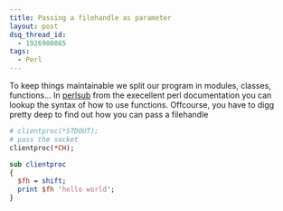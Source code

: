 ```yaml
---
title: Passing a filehandle as parameter
layout: post
dsq_thread_id:
  - 1926900865
tags:
  - Perl
---
```

To keep things maintainable we split our program in modules, classes, functions... In [perlsub](http://perldoc.perl.org/perlsub.html) from the execellent perl documentation you can lookup the syntax of how to use functions. Offcourse, you have to digg pretty deep to find out how you can pass a filehandle

```perl
# clientproc(*STDOUT);
# pass the socket
clientproc(*CH);

sub clientproc  
{
  $fh = shift;  
  print $fh 'hello world';
}
```
